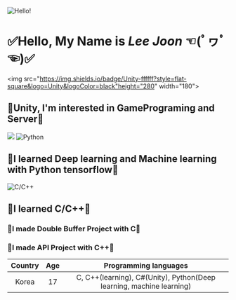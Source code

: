 ![Hello!](https://thumbs.dreamstime.com/b/hello-word-cloud-different-languages-world-background-concept-94936148.jpg)
# ✅Hello, My Name is ***Lee Joon*** ☜(ﾟヮﾟ☜)✅ 

<img src="https://img.shields.io/badge/Unity-ffffff?style=flat-square&logo=Unity&logoColor=black"height="280" width="180"></a> 
## 🧡Unity, I'm interested in GamePrograming and Server🧡
<img src="https://img.shields.io/badge/Python-3766AB?style=flat-square&logo=Python&logoColor=white"/></a>
![Python](https://media.vlpt.us/images/roro/post/74d03ddc-8c24-4db0-9368-8fdd98d4491f/tf_logo_social.png)
## 💙I learned Deep learning and Machine learning with Python tensorflow💙

![C/C++](https://ict-trainings.com/storage/app/public/course/banner_5d2ec9fb5445a.jpg)
## 💜I learned C/C++💜
### 💜I made Double Buffer Project with C💜
### 💜I made API Project with C++💜

|Country|Age|Programming languages|
|:--:|:--:|:--:|
|Korea|17|C, C++(learning), C#(Unity), Python(Deep learning, machine learning)|
